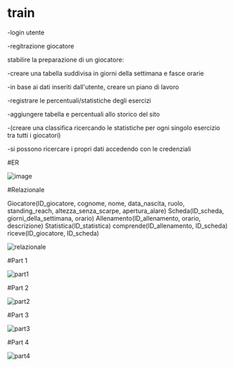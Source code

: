 # train
-login utente

-regitrazione giocatore

stabilire la preparazione di un giocatore:

-creare una tabella suddivisa in giorni della settimana e fasce orarie

-in base ai dati inseriti dall'utente, creare un piano di lavoro

-registrare le percentuali/statistiche degli esercizi

-aggiungere tabella e percentuali allo storico del sito

-(creare una classifica ricercando le statistiche per ogni singolo esercizio tra tutti i giocatori)

-si possono ricercare i propri dati accedendo con le credenziali

#ER

![image](https://github.com/lorenzotasca/train/assets/101709418/546067a3-1fb7-4c0a-832f-4427537b64db)


#Relazionale

Giocatore(ID_giocatore, cognome, nome, data_nascita, ruolo, standing_reach, altezza_senza_scarpe, apertura_alare)
Scheda(ID_scheda, giorni_della_settimana, orario)
Allenamento(ID_allenamento, orario, descrizione)
Statistica(ID_statistica)
comprende(ID_allenamento, ID_scheda)
riceve(ID_giocatore, ID_scheda)


![relazionale](https://github.com/lorenzotasca/train/assets/101709418/6ecb10ba-f80a-4e45-b543-a0675ba242fe)

#Part 1

![part1](https://github.com/lorenzotasca/train/assets/101709418/0469e47e-d7e4-47ac-8384-a01009f5e2e8)

#Part 2

![part2](https://github.com/lorenzotasca/train/assets/101709418/6dfe4ab4-3cc1-4554-bde4-23de4121ed49)


#Part 3

![part3](https://github.com/lorenzotasca/train/assets/101709418/9576d654-50fd-4c6c-817a-c6f6c56fab65)


#Part 4

![part4](https://github.com/lorenzotasca/train/assets/101709418/10fc2ecd-540d-42f0-b4e8-4b5b0493a591)

